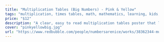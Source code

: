 ```yaml
---
title: "Multiplication Tables (Big Numbers) - Pink & Yellow"
tags: "multiplication, times tables, math, mathematics, learning, kids, pink, yellow, big numbers"
price: "$12"
description: "A clear, easy to read multiplication tables poster that looks nice! This style has big numbers to emphasize which times table is which. This poster comes in pink & yellow. Get it delivered to you from RedBubble, our printing partner."
cover: "pinkyellowbig.jpg"
url: "https://www.redbubble.com/people/numbersarenice/works/38362344-multiplication-tables-big-numbers-pink-and-yellow?&p=poster"
---
```

